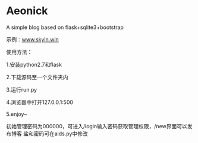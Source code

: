 # Aeonick
A simple blog based on flask+sqlite3+bootstrap

示例：www.skyin.win

使用方法：

1.安装python2.7和flask

2.下载源码至一个文件夹内

3.运行run.py

4.浏览器中打开127.0.0.1:500

5.enjoy~

初始管理密码为000000，可进入/login输入密码获取管理权限，/new界面可以发布博客
盐和密码可在aids.py中修改
